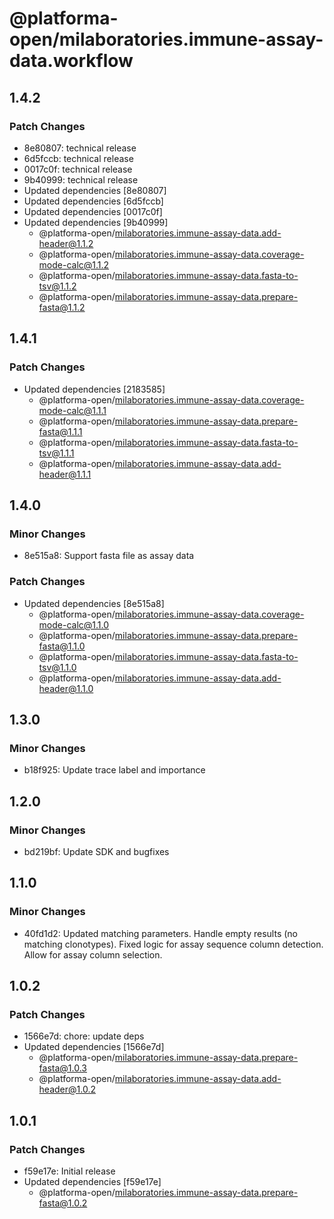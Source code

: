 # @platforma-open/milaboratories.immune-assay-data.workflow

## 1.4.2

### Patch Changes

- 8e80807: technical release
- 6d5fccb: technical release
- 0017c0f: technical release
- 9b40999: technical release
- Updated dependencies [8e80807]
- Updated dependencies [6d5fccb]
- Updated dependencies [0017c0f]
- Updated dependencies [9b40999]
  - @platforma-open/milaboratories.immune-assay-data.add-header@1.1.2
  - @platforma-open/milaboratories.immune-assay-data.coverage-mode-calc@1.1.2
  - @platforma-open/milaboratories.immune-assay-data.fasta-to-tsv@1.1.2
  - @platforma-open/milaboratories.immune-assay-data.prepare-fasta@1.1.2

## 1.4.1

### Patch Changes

- Updated dependencies [2183585]
  - @platforma-open/milaboratories.immune-assay-data.coverage-mode-calc@1.1.1
  - @platforma-open/milaboratories.immune-assay-data.prepare-fasta@1.1.1
  - @platforma-open/milaboratories.immune-assay-data.fasta-to-tsv@1.1.1
  - @platforma-open/milaboratories.immune-assay-data.add-header@1.1.1

## 1.4.0

### Minor Changes

- 8e515a8: Support fasta file as assay data

### Patch Changes

- Updated dependencies [8e515a8]
  - @platforma-open/milaboratories.immune-assay-data.coverage-mode-calc@1.1.0
  - @platforma-open/milaboratories.immune-assay-data.prepare-fasta@1.1.0
  - @platforma-open/milaboratories.immune-assay-data.fasta-to-tsv@1.1.0
  - @platforma-open/milaboratories.immune-assay-data.add-header@1.1.0

## 1.3.0

### Minor Changes

- b18f925: Update trace label and importance

## 1.2.0

### Minor Changes

- bd219bf: Update SDK and bugfixes

## 1.1.0

### Minor Changes

- 40fd1d2: Updated matching parameters. Handle empty results (no matching clonotypes). Fixed logic for assay sequence column detection. Allow for assay column selection.

## 1.0.2

### Patch Changes

- 1566e7d: chore: update deps
- Updated dependencies [1566e7d]
  - @platforma-open/milaboratories.immune-assay-data.prepare-fasta@1.0.3
  - @platforma-open/milaboratories.immune-assay-data.add-header@1.0.2

## 1.0.1

### Patch Changes

- f59e17e: Initial release
- Updated dependencies [f59e17e]
  - @platforma-open/milaboratories.immune-assay-data.prepare-fasta@1.0.2
